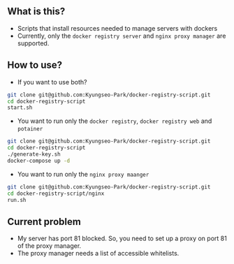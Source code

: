 ## What is this?
 - Scripts that install resources needed to manage servers with dockers
 - Currently, only the `docker registry server` and `nginx proxy manager` are supported.

## How to use?
 - If you want to use both?
 ``` bash
git clone git@github.com:Kyungseo-Park/docker-registry-script.git
cd docker-registry-script
start.sh
```

 - You want to run only the `docker registry`, `docker registry web` and `potainer`
``` bash
git clone git@github.com:Kyungseo-Park/docker-registry-script.git
cd docker-registry-script
./generate-key.sh
docker-compose up -d
```

 - You want to run only the `nginx proxy maanger`
 ``` bash
git clone git@github.com:Kyungseo-Park/docker-registry-script.git
cd docker-registry-script/nginx
run.sh
```

## Current problem
 - My server has port 81 blocked. So, you need to set up a proxy on port 81 of the proxy manager.
 - The proxy manager needs a list of accessible whitelists.
